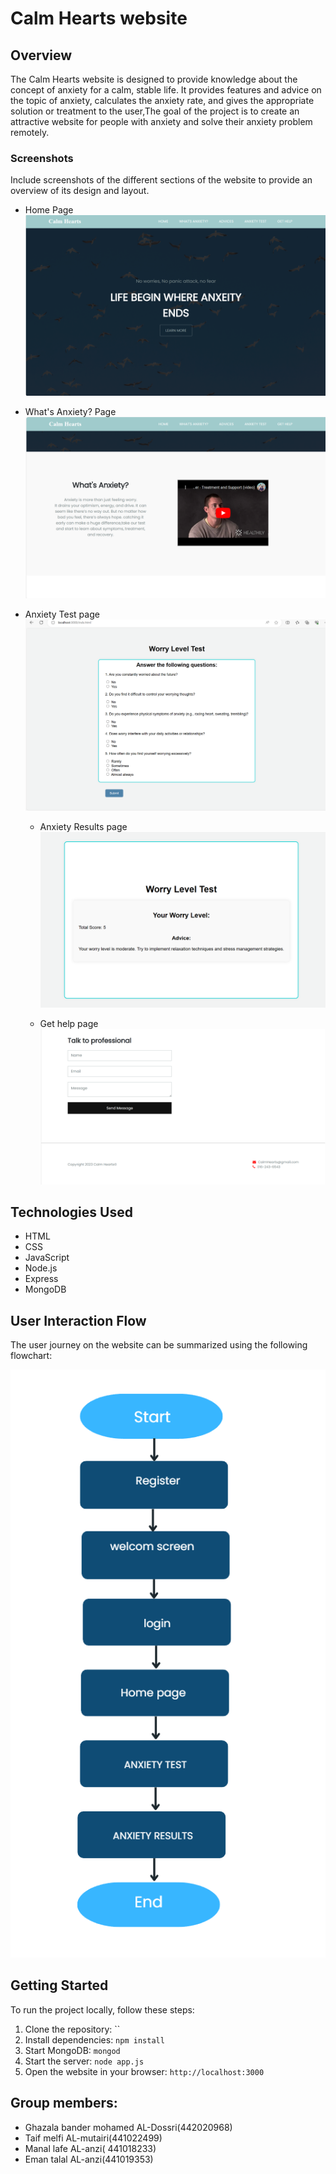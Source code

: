 # Calm Hearts website

## Overview

The Calm Hearts website is designed to provide knowledge about the concept of anxiety for a calm, stable life.
It provides features and advice on the topic of anxiety, calculates the anxiety rate, and gives the appropriate solution or treatment to the user,The goal of the project is to create an attractive website for people with anxiety and solve their anxiety problem remotely.

### Screenshots

Include screenshots of the different sections of the website to provide an overview of its design and layout.

- Home Page
  ![Home Page](https://github.com/G-zla/project_calmhearts/blob/main/static/images/page5web.png)

- What's Anxiety? Page
  ![What's Anxiety Page](https://github.com/G-zla/project_calmhearts/blob/main/static/images/page6web.png)

- Anxiety Test page
  ![Anxiety Test page](https://github.com/G-zla/project_calmhearts/blob/main/static/images/page8web.png)

  - Anxiety Results page
  ![Anxiety Test page](https://github.com/G-zla/project_calmhearts/blob/main/static/images/page9web.png)

  - Get help page
  ![Get help](https://github.com/G-zla/project_calmhearts/blob/main/static/images/webpage10web.png)

## Technologies Used

- HTML
- CSS
- JavaScript
- Node.js
- Express
- MongoDB

## User Interaction Flow

The user journey on the website can be summarized using the following flowchart:

![User Interaction Flowchart](https://github.com/G-zla/project_calmhearts/blob/main/static/images/FLOW.png)

## Getting Started

To run the project locally, follow these steps:

1. Clone the repository: ``
2. Install dependencies: `npm install`
3. Start MongoDB: `mongod`
4. Start the server: `node app.js`
5. Open the website in your browser: `http://localhost:3000`

## Group members:
- Ghazala bander mohamed AL-Dossri(442020968)
- Taif melfi AL-mutairi(441022499)
- Manal lafe AL-anzi( 441018233)
- Eman talal AL-anzi(441019353)

